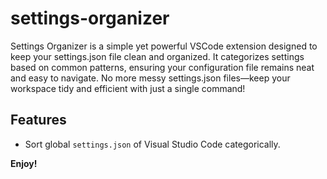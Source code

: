 # settings-organizer

Settings Organizer is a simple yet powerful VSCode extension designed to keep your settings.json file clean and organized. It categorizes settings based on common patterns, ensuring your configuration file remains neat and easy to navigate. No more messy settings.json files—keep your workspace tidy and efficient with just a single command!

## Features

- Sort global `settings.json` of Visual Studio Code categorically.

**Enjoy!**
